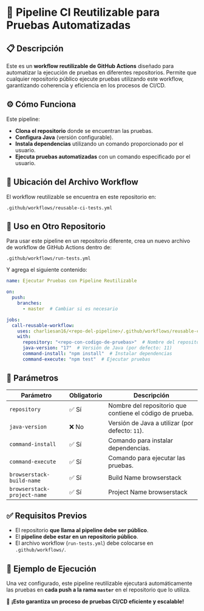 # 📌 Pipeline CI Reutilizable para Pruebas Automatizadas

## 📋 Descripción
Este es un **workflow reutilizable de GitHub Actions** diseñado para automatizar la ejecución de pruebas en diferentes repositorios. Permite que cualquier repositorio público ejecute pruebas utilizando este workflow, garantizando coherencia y eficiencia en los procesos de CI/CD.

## ⚙️ Cómo Funciona
Este pipeline:
- **Clona el repositorio** donde se encuentran las pruebas.
- **Configura Java** (versión configurable).
- **Instala dependencias** utilizando un comando proporcionado por el usuario.
- **Ejecuta pruebas automatizadas** con un comando especificado por el usuario.

## 📂 Ubicación del Archivo Workflow
El workflow reutilizable se encuentra en este repositorio en:
```
.github/workflows/reusable-ci-tests.yml
```

## 🚀 Uso en Otro Repositorio
Para usar este pipeline en un repositorio diferente, crea un nuevo archivo de workflow de GitHub Actions dentro de:
```
.github/workflows/run-tests.yml
```
Y agrega el siguiente contenido:

```yaml
name: Ejecutar Pruebas con Pipeline Reutilizable

on:
  push:
    branches:
      - master  # Cambiar si es necesario

jobs:
  call-reusable-workflow:
    uses: charliesan16/<repo-del-pipeline>/.github/workflows/reusable-ci-tests.yml@master
    with:
      repository: "<repo-con-codigo-de-pruebas>"  # Nombre del repositorio de pruebas
      java-version: "17"  # Versión de Java (por defecto: 11)
      command-install: "npm install"  # Instalar dependencias
      command-execute: "npm test"  # Ejecutar pruebas
```

## 📌 Parámetros
| Parámetro         | Obligatorio | Descripción |
|------------------|-------------|-------------|
| `repository`      | ✅ Sí       | Nombre del repositorio que contiene el código de prueba. |
| `java-version`    | ❌ No       | Versión de Java a utilizar (por defecto: `11`). |
| `command-install` | ✅ Sí       | Comando para instalar dependencias. |
| `command-execute` | ✅ Sí       | Comando para ejecutar las pruebas. |
| `browserstack-build-name` | ✅ Sí       | Build Name browserstack |
| `browserstack-project-name` | ✅ Sí       | Project Name browserstack |


## ✅ Requisitos Previos
- El repositorio **que llama al pipeline debe ser público**.
- El **pipeline debe estar en un repositorio público**.
- El archivo workflow (`run-tests.yml`) debe colocarse en `.github/workflows/`.

## 🎯 Ejemplo de Ejecución
Una vez configurado, este pipeline reutilizable ejecutará automáticamente las pruebas en **cada push a la rama `master`** en el repositorio que lo utiliza.

🚀 **¡Esto garantiza un proceso de pruebas CI/CD eficiente y escalable!**

